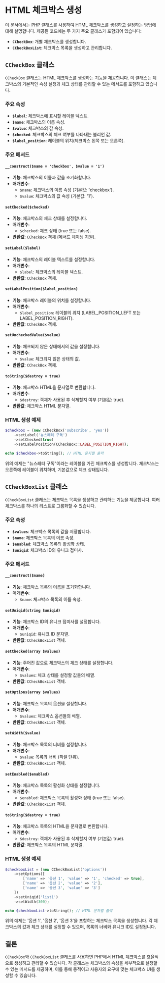 # HTML 체크박스 생성

이 문서에서는 PHP 클래스를 사용하여 HTML 체크박스를 생성하고 설정하는 방법에 대해 설명합니다. 제공된 코드에는 두 가지 주요 클래스가 포함되어 있습니다:

- **`CCheckBox`**: 개별 체크박스를 생성합니다.
- **`CCheckBoxList`**: 체크박스 목록을 생성하고 관리합니다.

## `CCheckBox` 클래스

`CCheckBox` 클래스는 HTML 체크박스를 생성하는 기능을 제공합니다. 이 클래스는 체크박스의 기본적인 속성 설정과 체크 상태를 관리할 수 있는 메서드를 포함하고 있습니다.

### 주요 속성

- **`$label`**: 체크박스에 표시할 레이블 텍스트.
- **`$name`**: 체크박스의 이름 속성.
- **`$value`**: 체크박스의 값 속성.
- **`$checked`**: 체크박스의 체크 여부를 나타내는 불리언 값.
- **`$label_position`**: 레이블의 위치(체크박스 왼쪽 또는 오른쪽).

### 주요 메서드

#### `__construct($name = 'checkbox', $value = '1')`

- **기능**: 체크박스의 이름과 값을 초기화합니다.
- **매개변수**:
  - `$name`: 체크박스의 이름 속성 (기본값: 'checkbox').
  - `$value`: 체크박스의 값 속성 (기본값: '1').

#### `setChecked($checked)`

- **기능**: 체크박스의 체크 상태를 설정합니다.
- **매개변수**: 
  - `$checked`: 체크 상태 (true 또는 false).
- **반환값**: `CCheckBox` 객체 (메서드 체이닝 지원).

#### `setLabel($label)`

- **기능**: 체크박스의 레이블 텍스트를 설정합니다.
- **매개변수**: 
  - `$label`: 체크박스의 레이블 텍스트.
- **반환값**: `CCheckBox` 객체.

#### `setLabelPosition($label_position)`

- **기능**: 체크박스 레이블의 위치를 설정합니다.
- **매개변수**:
  - `$label_position`: 레이블의 위치 (LABEL_POSITION_LEFT 또는 LABEL_POSITION_RIGHT).
- **반환값**: `CCheckBox` 객체.

#### `setUncheckedValue($value)`

- **기능**: 체크되지 않은 상태에서의 값을 설정합니다.
- **매개변수**:
  - `$value`: 체크되지 않은 상태의 값.
- **반환값**: `CCheckBox` 객체.

#### `toString($destroy = true)`

- **기능**: 체크박스 HTML을 문자열로 변환합니다.
- **매개변수**:
  - `$destroy`: 객체가 사용된 후 삭제할지 여부 (기본값: true).
- **반환값**: 체크박스 HTML 문자열.

### HTML 생성 예제

```php
$checkbox = (new CCheckBox('subscribe', 'yes'))
    ->setLabel('뉴스레터 구독')
    ->setChecked(true)
    ->setLabelPosition(CCheckBox::LABEL_POSITION_RIGHT);

echo $checkbox->toString(); // HTML 문자열 출력
```

위의 예제는 "뉴스레터 구독"이라는 레이블을 가진 체크박스를 생성합니다. 체크박스는 오른쪽에 레이블이 위치하며, 기본값으로 체크 상태입니다.

## `CCheckBoxList` 클래스

`CCheckBoxList` 클래스는 체크박스 목록을 생성하고 관리하는 기능을 제공합니다. 여러 체크박스를 하나의 리스트로 그룹화할 수 있습니다.

### 주요 속성

- **`$values`**: 체크박스 목록의 값을 저장합니다.
- **`$name`**: 체크박스 목록의 이름 속성.
- **`$enabled`**: 체크박스 목록의 활성화 상태.
- **`$uniqid`**: 체크박스 ID의 유니크 접미사.

### 주요 메서드

#### `__construct($name)`

- **기능**: 체크박스 목록의 이름을 초기화합니다.
- **매개변수**: 
  - `$name`: 체크박스 목록의 이름 속성.

#### `setUniqid(string $uniqid)`

- **기능**: 체크박스 ID의 유니크 접미사를 설정합니다.
- **매개변수**:
  - `$uniqid`: 유니크 ID 문자열.
- **반환값**: `CCheckBoxList` 객체.

#### `setChecked(array $values)`

- **기능**: 주어진 값으로 체크박스의 체크 상태를 설정합니다.
- **매개변수**:
  - `$values`: 체크 상태를 설정할 값들의 배열.
- **반환값**: `CCheckBoxList` 객체.

#### `setOptions(array $values)`

- **기능**: 체크박스 목록의 옵션을 설정합니다.
- **매개변수**:
  - `$values`: 체크박스 옵션들의 배열.
- **반환값**: `CCheckBoxList` 객체.

#### `setWidth($value)`

- **기능**: 체크박스 목록의 너비를 설정합니다.
- **매개변수**:
  - `$value`: 목록의 너비 (픽셀 단위).
- **반환값**: `CCheckBoxList` 객체.

#### `setEnabled($enabled)`

- **기능**: 체크박스 목록의 활성화 상태를 설정합니다.
- **매개변수**:
  - `$enabled`: 체크박스 목록의 활성화 상태 (true 또는 false).
- **반환값**: `CCheckBoxList` 객체.

#### `toString($destroy = true)`

- **기능**: 체크박스 목록의 HTML을 문자열로 변환합니다.
- **매개변수**:
  - `$destroy`: 객체가 사용된 후 삭제할지 여부 (기본값: true).
- **반환값**: 체크박스 목록의 HTML 문자열.

### HTML 생성 예제

```php
$checkboxList = (new CCheckBoxList('options'))
    ->setOptions([
        ['name' => '옵션 1', 'value' => '1', 'checked' => true],
        ['name' => '옵션 2', 'value' => '2'],
        ['name' => '옵션 3', 'value' => '3']
    ])
    ->setUniqid('list1')
    ->setWidth(300);

echo $checkboxList->toString(); // HTML 문자열 출력
```

위의 예제는 '옵션 1', '옵션 2', '옵션 3'을 포함하는 체크박스 목록을 생성합니다. 각 체크박스의 값과 체크 상태를 설정할 수 있으며, 목록의 너비와 유니크 ID도 설정됩니다.

## 결론

`CCheckBox`와 `CCheckBoxList` 클래스를 사용하면 PHP에서 HTML 체크박스를 효율적으로 생성하고 관리할 수 있습니다. 각 클래스는 체크박스의 속성을 세부적으로 설정할 수 있는 메서드를 제공하며, 이를 통해 동적이고 사용자의 요구에 맞는 체크박스 UI를 생성할 수 있습니다.
